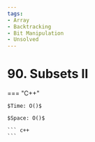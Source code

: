 ```yaml
---
tags:
- Array
- Backtracking
- Bit Manipulation
- Unsolved
---
```



# 90. Subsets II

=== "C++"

    $Time: O()$

    $Space: O()$

    ``` c++
    ```